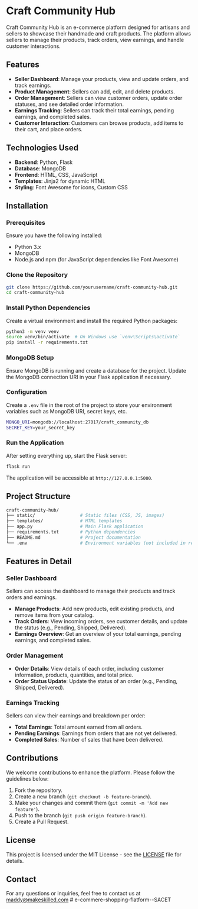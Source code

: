 
# Craft Community Hub

Craft Community Hub is an e-commerce platform designed for artisans and sellers to showcase their handmade and craft products. The platform allows sellers to manage their products, track orders, view earnings, and handle customer interactions.

## Features

- **Seller Dashboard**: Manage your products, view and update orders, and track earnings.
- **Product Management**: Sellers can add, edit, and delete products.
- **Order Management**: Sellers can view customer orders, update order statuses, and see detailed order information.
- **Earnings Tracking**: Sellers can track their total earnings, pending earnings, and completed sales.
- **Customer Interaction**: Customers can browse products, add items to their cart, and place orders.

## Technologies Used

- **Backend**: Python, Flask
- **Database**: MongoDB
- **Frontend**: HTML, CSS, JavaScript
- **Templates**: Jinja2 for dynamic HTML
- **Styling**: Font Awesome for icons, Custom CSS

## Installation

### Prerequisites

Ensure you have the following installed:

- Python 3.x
- MongoDB
- Node.js and npm (for JavaScript dependencies like Font Awesome)

### Clone the Repository

```bash
git clone https://github.com/yourusername/craft-community-hub.git
cd craft-community-hub
```

### Install Python Dependencies

Create a virtual environment and install the required Python packages:

```bash
python3 -m venv venv
source venv/bin/activate  # On Windows use `venv\Scripts\activate`
pip install -r requirements.txt
```

### MongoDB Setup

Ensure MongoDB is running and create a database for the project. Update the MongoDB connection URI in your Flask application if necessary.

### Configuration

Create a `.env` file in the root of the project to store your environment variables such as MongoDB URI, secret keys, etc.

```bash
MONGO_URI=mongodb://localhost:27017/craft_community_db
SECRET_KEY=your_secret_key
```

### Run the Application

After setting everything up, start the Flask server:

```bash
flask run
```

The application will be accessible at `http://127.0.0.1:5000`.

## Project Structure

```bash
craft-community-hub/
├── static/                 # Static files (CSS, JS, images)
├── templates/              # HTML templates
├── app.py                  # Main Flask application
├── requirements.txt        # Python dependencies
├── README.md               # Project documentation
└── .env                    # Environment variables (not included in repo)
```

## Features in Detail

### Seller Dashboard

Sellers can access the dashboard to manage their products and track orders and earnings.

- **Manage Products**: Add new products, edit existing products, and remove items from your catalog.
- **Track Orders**: View incoming orders, see customer details, and update the status (e.g., Pending, Shipped, Delivered).
- **Earnings Overview**: Get an overview of your total earnings, pending earnings, and completed sales.

### Order Management

- **Order Details**: View details of each order, including customer information, products, quantities, and total price.
- **Order Status Update**: Update the status of an order (e.g., Pending, Shipped, Delivered).

### Earnings Tracking

Sellers can view their earnings and breakdown per order:

- **Total Earnings**: Total amount earned from all orders.
- **Pending Earnings**: Earnings from orders that are not yet delivered.
- **Completed Sales**: Number of sales that have been delivered.

## Contributions

We welcome contributions to enhance the platform. Please follow the guidelines below:

1. Fork the repository.
2. Create a new branch (`git checkout -b feature-branch`).
3. Make your changes and commit them (`git commit -m 'Add new feature'`).
4. Push to the branch (`git push origin feature-branch`).
5. Create a Pull Request.

## License

This project is licensed under the MIT License - see the [LICENSE](LICENSE) file for details.

## Contact

For any questions or inquiries, feel free to contact us at maddy@makeskilled.com
#   e - c o m m e r e - s h o p p i n g - f l a t f o r m - - S A C E T 
 
 